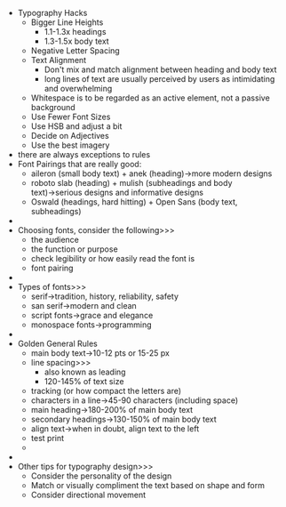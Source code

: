 - Typography Hacks
    - Bigger Line Heights
        - 1.1-1.3x headings
        - 1.3-1.5x body text
    - Negative Letter Spacing
    - Text Alignment
        - Don't mix and match alignment between heading and body text
        - long lines of text are usually perceived by users as intimidating and overwhelming
    - Whitespace is to be regarded as an active element, not a passive background
    - Use Fewer Font Sizes
    - Use HSB and adjust a bit
    - Decide on Adjectives
    - Use the best imagery
- there are always exceptions to rules
- Font Pairings that are really good:
    - aileron (small body text) + anek (heading)→more modern designs
    - roboto slab (heading) + mulish (subheadings and body text)→serious designs and informative designs
    - Oswald (headings, hard hitting) + Open Sans (body text, subheadings)
- 
- Choosing fonts, consider the following>>>
    - the audience
    - the function or purpose
    - check legibility or how easily read the font is
    - font pairing
- 
- Types of fonts>>>
    - serif→tradition, history, reliability, safety
    - san serif→modern and clean
    - script fonts→grace and elegance
    - monospace fonts→programming 
- 
- Golden General Rules
    - main body text→10-12 pts or 15-25 px
    - line spacing>>>
        - also known as leading
        - 120-145% of text size
    - tracking (or how compact the letters are)
    - characters in a line→45-90 characters (including space) 
    - main heading→180-200% of main body text
    - secondary headings→130-150% of main body text
    - align text→when in doubt, align text to the left
    - test print
    - 
- 
- Other tips for typography design>>>
    - Consider the personality of the design
    - Match or visually compliment the text based on shape and form
    - Consider directional movement
